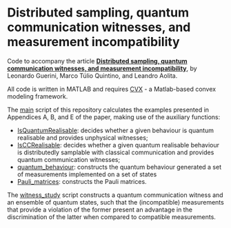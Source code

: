 # Distributed sampling, quantum communication witnesses, and measurement incompatibility

Code to accompany the article **[Distributed sampling, quantum communication witnesses, and measurement incompatibility](www.arxiv.org/abs/1904.XXXXX)**, by Leonardo Guerini, Marco Túlio Quintino, and Leandro Aolita.

All code is written in MATLAB and requires [CVX](http://cvxr.com/) - a Matlab-based convex modeling framework.

The [main](https://github.com/guerinileonardo/DS_QCwit_MI/blob/master/main.m) script of this repository calculates the examples presented in Appendices A, B, and E of the paper, making use of the auxiliary functions: 
* [IsQuantumRealisable](https://github.com/guerinileonardo/DS_QCwit_MI/blob/master/IsQuantumRealisable.m): decides whether a given behaviour is quantum realisable and provides unphysical witnesses; 
* [IsCCRealisable](https://github.com/guerinileonardo/DS_QCwit_MI/blob/master/IsCCrealisable.m): decides whether a given quantum realisable behaviour is distributedly samplable with classical communication and provides quantum communication witnesses;
* [quantum_behaviour](https://github.com/guerinileonardo/DS_QCwit_MI/blob/master/quantum_behaviour.m): constructs the quantum behaviour generated a set of measurements implemented on a set of states
* [Pauli_matrices](https://github.com/guerinileonardo/DS_QCwit_MI/blob/master/Pauli_matrices.m): constructs the Pauli matrices.

The [witness_study](https://github.com/guerinileonardo/DS_QCwit_MI/blob/master/witness_study.m) script constructs a quantum communication witness and an ensemble of quantum states, such that the (incompatible) measurements that provide a violation of the former present an advantage in the discrimination of the latter when compared to compatible measurements.
